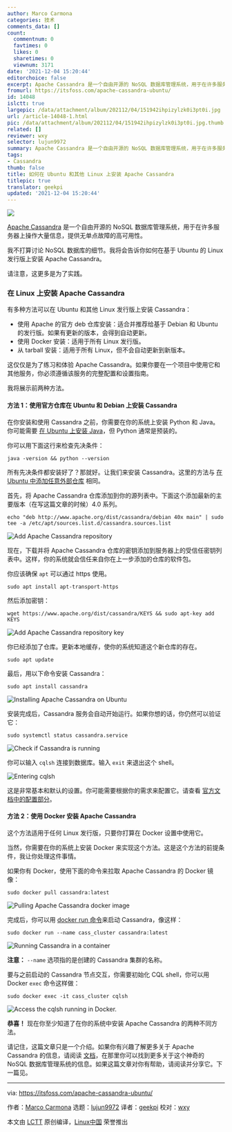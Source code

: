 ```yaml
---
author: Marco Carmona
categories: 技术
comments_data: []
count:
  commentnum: 0
  favtimes: 0
  likes: 0
  sharetimes: 0
  viewnum: 3171
date: '2021-12-04 15:20:44'
editorchoice: false
excerpt: Apache Cassandra 是一个自由开源的 NoSQL 数据库管理系统，用于在许多服务器上操作大量信息，提供无单点故障的高可用性。
fromurl: https://itsfoss.com/apache-cassandra-ubuntu/
id: 14048
islctt: true
largepic: /data/attachment/album/202112/04/151942ihpizylzk0i3pt0i.jpg
url: /article-14048-1.html
pic: /data/attachment/album/202112/04/151942ihpizylzk0i3pt0i.jpg.thumb.jpg
related: []
reviewer: wxy
selector: lujun9972
summary: Apache Cassandra 是一个自由开源的 NoSQL 数据库管理系统，用于在许多服务器上操作大量信息，提供无单点故障的高可用性。
tags:
- Cassandra
thumb: false
title: 如何在 Ubuntu 和其他 Linux 上安装 Apache Cassandra
titlepic: true
translator: geekpi
updated: '2021-12-04 15:20:44'
---
```


![](/data/attachment/album/202112/04/151942ihpizylzk0i3pt0i.jpg)


[Apache Cassandra](https://cassandra.apache.org/_/index.html) 是一个自由开源的 NoSQL 数据库管理系统，用于在许多服务器上操作大量信息，提供无单点故障的高可用性。


我不打算讨论 NoSQL 数据库的细节。我将会告诉你如何在基于 Ubuntu 的 Linux 发行版上安装 Apache Cassandra。


请注意，这更多是为了实践。


### 在 Linux 上安装 Apache Cassandra


有多种方法可以在 Ubuntu 和其他 Linux 发行版上安装 Cassandra：


* 使用 Apache 的官方 deb 仓库安装：适合并推荐给基于 Debian 和 Ubuntu 的发行版。如果有更新的版本，会得到自动更新。
* 使用 Docker 安装：适用于所有 Linux 发行版。
* 从 tarball 安装：适用于所有 Linux，但不会自动更新到新版本。


这仅仅是为了练习和体验 Apache Cassandra。如果你要在一个项目中使用它和其他服务，你必须遵循该服务的完整配置和设置指南。


我将展示前两种方法。


#### 方法 1：使用官方仓库在 Ubuntu 和 Debian 上安装 Cassandra


在你安装和使用 Cassandra 之前，你需要在你的系统上安装 Python 和 Java。你可能需要 [在 Ubuntu 上安装 Java](https://itsfoss.com/install-java-ubuntu/)，但 Python 通常是预装的。


你可以用下面这行来检查先决条件：



```
java -version && python --version

```

所有先决条件都安装好了？那就好。让我们来安装 Cassandra。这里的方法与 [在 Ubuntu 中添加任意外部仓库](https://itsfoss.com/adding-external-repositories-ubuntu/) 相同。


首先，将 Apache Cassandra 仓库添加到你的源列表中。下面这个添加最新的主要版本（在写这篇文章的时候）4.0 系列。



```
echo "deb http://www.apache.org/dist/cassandra/debian 40x main" | sudo tee -a /etc/apt/sources.list.d/cassandra.sources.list

```

![Add Apache Cassandra repository](/data/attachment/album/202112/04/152044finw2ccwbw6k2cgw.png)


现在，下载并将 Apache Cassandra 仓库的密钥添加到服务器上的受信任密钥列表中。这样，你的系统就会信任来自你在上一步添加的仓库的软件包。


你应该确保 `apt` 可以通过 https 使用。



```
sudo apt install apt-transport-https

```

然后添加密钥：



```
wget https://www.apache.org/dist/cassandra/KEYS && sudo apt-key add KEYS

```

![Add Apache Cassandra repository key](/data/attachment/album/202112/04/152045vxulruzhrljzrigl.png)


你已经添加了仓库。更新本地缓存，使你的系统知道这个新仓库的存在。



```
sudo apt update

```

最后，用以下命令安装 Cassandra：



```
sudo apt install cassandra

```

![Installing Apache Cassandra on Ubuntu](/data/attachment/album/202112/04/152045ddlpwv9xpxzyiv5l.png)


安装完成后，Cassandra 服务会自动开始运行。如果你想的话，你仍然可以验证它：



```
sudo systemctl status cassandra.service

```

![Check if Cassandra is running](/data/attachment/album/202112/04/152046evhex7bux0ep0fbn.png)


你可以输入 `cqlsh` 连接到数据库。输入 `exit` 来退出这个 shell。


![Entering cqlsh](/data/attachment/album/202112/04/152046dztbntmrnz66a4tx.png)


这是非常基本和默认的设置。你可能需要根据你的需求来配置它。请查看 [官方文档中的配置部分](https://cassandra.apache.org/doc/latest/cassandra/getting_started/configuring.html)。


#### 方法 2：使用 Docker 安装 Apache Cassandra


这个方法适用于任何 Linux 发行版，只要你打算在 Docker 设置中使用它。


当然，你需要在你的系统上安装 Docker 来实现这个方法。这是这个方法的前提条件，我让你处理这件事情。


如果你有 Docker，使用下面的命令来拉取 Apache Cassandra 的 Docker 镜像：



```
sudo docker pull cassandra:latest

```

![Pulling Apache Cassandra docker image](/data/attachment/album/202112/04/152046swkwzc0zrczswxr0.png)


完成后，你可以用 [docker run 命令](https://linuxhandbook.com/docker-run-vs-start-vs-create/)来启动 Cassandra，像这样：



```
sudo docker run --name cass_cluster cassandra:latest

```

![Running Cassandra in a container](/data/attachment/album/202112/04/152047xnahi625am9vi6z6.png)


**注意：** `--name` 选项指的是创建的 Cassandra 集群的名称。


要与之前启动的 Cassandra 节点交互，你需要初始化 CQL shell，你可以用 Docker `exec` 命令这样做：



```
sudo docker exec -it cass_cluster cqlsh

```

![Access the cqlsh running in Docker.](/data/attachment/album/202112/04/152047b9w7977af7xsvahs.png)


**恭喜！** 现在你至少知道了在你的系统中安装 Apache Cassandra 的两种不同方法。


请记住，这篇文章只是一个介绍。如果你有兴趣了解更多关于 Apache Cassandra 的信息，请阅读 [文档](https://cassandra.apache.org/doc/latest/index.html)，在那里你可以找到更多关于这个神奇的 NoSQL 数据库管理系统的信息。如果这篇文章对你有帮助，请阅读并分享它。下一篇见。




---


via: <https://itsfoss.com/apache-cassandra-ubuntu/>


作者：[Marco Carmona](https://itsfoss.com/author/marco/) 选题：[lujun9972](https://github.com/lujun9972) 译者：[geekpi](https://github.com/geekpi) 校对：[wxy](https://github.com/wxy)


本文由 [LCTT](https://github.com/LCTT/TranslateProject) 原创编译，[Linux中国](https://linux.cn/) 荣誉推出